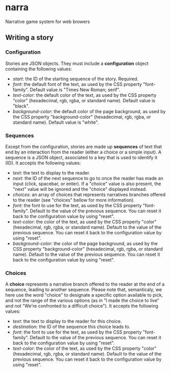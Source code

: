 # narra
 Narrative game system for web browers

 ## Writing a story

 ### Configuration
 Stories are JSON objects. They must include a **configuration** object containing the following values:
 * *start*: the ID of the starting sequence of the story. Required.
 * *font*: the default font of the text, as used by the CSS property "font-family". Default value is "Times New Roman; serif".
 * *text-color*: the default color of the text, as used by the CSS property "color" (hexadecimal, rgb, rgba, or standard name). Default value is "black".
 * *background-color*: the default color of the page background, as used by the CSS property "background-color" (hexadecimal, rgb, rgba, or standard name). Default value is "white".

 ### Sequences
 Except from the configuration, stories are made up **sequences** of text that end by an interaction from the reader (either a choice or a simple input). A sequence is a JSON object, associated to a key that is used to identify it (ID). It accepts the following values:
 * *text*: the text to display to the reader.
 * *next*: the ID of the next sequence to go to once the reader has made an input (click, spacebar, or enter). If a "choice" value is also present, the "next" value will be ignored and the "choice" displayed instead.
 * *choices*: an array of choices that represents narratives branches offered to the reader (see "choices" bellow for more information).
 * *font*: the font to use for the text, as used by the CSS property "font-family". Default to the value of the previous sequence. You can reset it back to the configuration value by using "reset".
 * *text-color*: the color of the text, as used by the CSS property "color" (hexadecimal, rgb, rgba, or standard name). Default to the value of the previous sequence. You can reset it back to the configuration value by using "reset".
 * *background-color*: the color of the page background, as used by the CSS property "background-color" (hexadecimal, rgb, rgba, or standard name). Default to the value of the previous sequence. You can reset it back to the configuration value by using "reset".

 ### Choices
 A **choice** represents a narrative branch offered to the reader at the end of a sequence, leading to another sequence. Please note that, semanticaly, we here use the word "choice" to designate a specific option available to pick, and not the range of the various options (as in "I made the choice to live" and not "We're confronted to a difficult choice"). It accepts the following values:
 * *text*: the text to display to the reader for this choice.
 * *destination*: the ID of the sequence this choice leads to.
 * *font*: the font to use for the text, as used by the CSS property "font-family". Default to the value of the previous sequence. You can reset it back to the configuration value by using "reset".
 * *text-color*: the color of the text, as used by the CSS property "color" (hexadecimal, rgb, rgba, or standard name). Default to the value of the previous sequence. You can reset it back to the configuration value by using "reset".